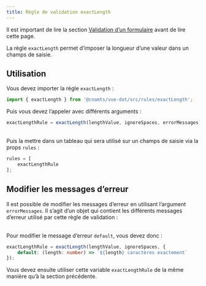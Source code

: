 ```yaml
---
title: Règle de validation exactLength
---
```


Il est important de lire la section [Validation d’un formulaire](/guides/validation-formulaire#validation-du-formulaire) avant de lire cette page.

La règle `exactLength` permet d’imposer la longueur d’une valeur dans un champs de saisie.

## Utilisation

<doc-indent>

Vous devez importer la règle `exactLength` :

</doc-indent>

```ts
import { exactLength } from '@cnamts/vue-dot/src/rules/exactLength';
```

Puis vous devez l’appeler avec différents arguments :

```ts
exactLengthRule = exactLength(lengthValue, ignoreSpaces, errorMessages)
```

<doc-api name="rules/exact-length/exact-length"></doc-api>

<br>Puis la mettre dans un tableau qui sera utilisé sur un champs de saisie via la props `rules` :

```ts
rules = [
    exactLengthRule
];
```

## Modifier les messages d’erreur

<doc-indent>

Il est possible de modifier les messages d’erreur en utilisant l’argument `errorMessages`. Il s’agit d’un objet qui contient les différents messages d’erreur utilisé par cette règle de validation :

</doc-indent>

<doc-api name="rules/exact-length/exact-length-messages"></doc-api>

<br>Pour modifier le message d’erreur `default`, vous devez donc :

```ts
exactLengthRule = exactLength(lengthValue, ignoreSpaces, {
    default: (length: number) => `${length} caractères exactement`
});
```

Vous devez ensuite utiliser cette variable `exactLengthRule` de la même manière qu’à la section précédente.
